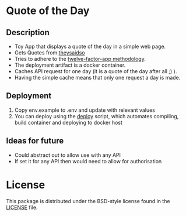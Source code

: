 # Quote of the Day

## Description
- Toy App that displays a quote of the day in a simple web page.
- Gets Quotes from [theysaidso](https://theysaidso.com/api/)
- Tries to adhere to the [twelve-factor-app methodology](https://12factor.net/).
- The deployment artifact is a docker container.
- Caches API request for one day (it is a quote of the day after all ;) ).
- Having the simple cache means that only one request a day is made.

## Deployment
1. Copy env.example to .env and update with relevant values
2. You can deploy using the [deploy](./deploy) script, which automates compiling, build container and deploying to docker host

## Ideas for future
- Could abstract out to allow use with any API
- If set it for any API then would need to allow for authorisation

# License
This package is distributed under the BSD-style license found in the [LICENSE](./LICENSE) file.
